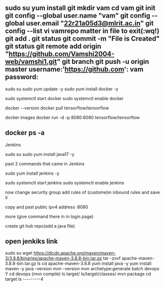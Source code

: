 sudo su 
yum install git
mkdir vam
cd vam
git init
git config --global user.name "vam"
git config --global user.email "22r21a05d3@mlrit.ac.in"
git config --list
vi vamrepo
matter in file
to exit(:wq!)
git add .
git status
git commit -m "File is Created"
git status
git remote add origin "https://github.com/Vamshi2004-web/vamshi1.git"
git branch
git push -u origin master
username:'https://github.com': vam
password:
-----------------
sudo su
sudo yum update -y
sudo yum install docker -y

sudo systemctl start docker
sudo systemctl enable docker

docker --version
docker pull tensorflow/tensorflow 

docker images 
docker run -d -p 8080:8080 tensorflow/tensorflow

docker ps -a
----------
Jenkins


sudo su
sudo yum install java17 -y

past 2 commands that came in Jenkins 

sudo yum install jenkins -y

sudo systemctl start jenkins
sudo systemctl enable jenkins

now change security group
add rules of (custome)in inbound rules and save it

copy and past public ipv4 address :8080

more (give command there in in login page)

create git hub repo(add a java file)


open jenkiks link 
--------------
sudo su
wget https://dlcdn.apache.org/maven/maven-3/3.8.8/binaries/apache-maven-3.8.8-bin.tar.gz
tar -zxvf apache-maven-3.8.8-bin.tar.gz
ls
cd apache-maven-3.8.8
yum install java -y
yum install maven -y
java -version
mvn -version
mvn archetype:generate
batch
devops
Y
cd devops
(mvn compile)
ls target/
ls/target/classes/
mvn package
cd target
ls
---------4










